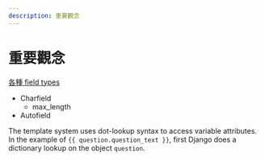 ```yaml
---
description: 重要觀念
---
```


# 重要觀念



[各種 field types](https://docs.djangoproject.com/en/4.1/ref/models/fields/#field-types)

* Charfield
  * max\_length
* Autofield



The template system uses dot-lookup syntax to access variable attributes. In the example of `{{ question.question_text }}`, first Django does a dictionary lookup on the object `question`.
